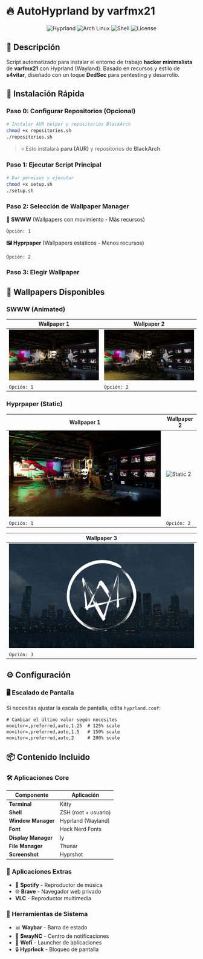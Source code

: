 # 🔥 AutoHyprland by varfmx21

<div align="center">

![Hyprland](https://img.shields.io/badge/Hyprland-Wayland-blue?style=for-the-badge&logo=wayland)
![Arch Linux](https://img.shields.io/badge/Arch%20Linux-1793D1?style=for-the-badge&logo=arch-linux&logoColor=white)
![Shell](https://img.shields.io/badge/Shell-ZSH-green?style=for-the-badge&logo=gnu-bash)
![License](https://img.shields.io/badge/License-MIT-yellow?style=for-the-badge)

</div>

## 📖 Descripción

Script automatizado para instalar el entorno de trabajo **hacker minimalista** de **varfmx21** con Hyprland (Wayland). Basado en recursos y estilo de **s4vitar**, diseñado con un toque **DedSec** para pentesting y desarrollo.

## 🚀 Instalación Rápida

### Paso 0: Configurar Repositorios (Opcional)

```bash
# Instalar AUR helper y repositorios BlackArch
chmod +x repositories.sh
./repositories.sh
```
> 💀 Esto instalará **paru (AUR)** y repositorios de **BlackArch**

### Paso 1: Ejecutar Script Principal

```bash
# Dar permisos y ejecutar
chmod +x setup.sh
./setup.sh
```

### Paso 2: Selección de Wallpaper Manager

**🌊 SWWW** (Wallpapers con movimiento - Más recursos)
```
Opción: 1
```

**🖼️ Hyprpaper** (Wallpapers estáticos - Menos recursos)  
```
Opción: 2
```

### Paso 3: Elegir Wallpaper

## 🎨 Wallpapers Disponibles

### SWWW (Animated)
<div align="center">

| Wallpaper 1 | Wallpaper 2 |
|-------------|-------------|
| ![GIF 1](wallpapers/wallpaper_1.gif) | ![GIF 2](wallpapers/wallpaper_2.gif) |
| `Opción: 1` | `Opción: 2` |

</div>

### Hyprpaper (Static)
<div align="center">

| Wallpaper 1 | Wallpaper 2 |
|-------------|-------------|
| ![Static 1](wallpapers/wallpaper_1.jpg) | ![Static 2](wallpapers/wallpaper_2.png) |
| `Opción: 1` | `Opción: 2` |

| Wallpaper 3 |
|-------------|
| ![Static 3](wallpapers/wallpaper_3.jpg) |
| `Opción: 3` |

</div>

## ⚙️ Configuración

### 🖥️ Escalado de Pantalla

Si necesitas ajustar la escala de pantalla, edita `hyprland.conf`:

```properties
# Cambiar el último valor según necesites
monitor=,preferred,auto,1.25  # 125% scale
monitor=,preferred,auto,1.5   # 150% scale
monitor=,preferred,auto,2     # 200% scale
```

## 📦 Contenido Incluido

### 🛠️ Aplicaciones Core

| Componente | Aplicación |
|-----------|------------|
| **Terminal** | Kitty |
| **Shell** | ZSH (root + usuario) |
| **Window Manager** | Hyprland (Wayland) |
| **Font** | Hack Nerd Fonts |
| **Display Manager** | ly |
| **File Manager** | Thunar |
| **Screenshot** | Hyprshot |

### 🎯 Aplicaciones Extras

- 🎵 **Spotify** - Reproductor de música
- 🌐 **Brave** - Navegador web privado
- **VLC** - Reproductor multimedia

### 🔧 Herramientas de Sistema

- 📊 **Waybar** - Barra de estado
- 🔔 **SwayNC** - Centro de notificaciones  
- 🎨 **Wofi** - Launcher de aplicaciones
- 🔒 **Hyprlock** - Bloqueo de pantalla

